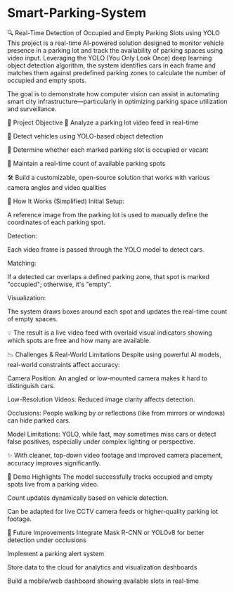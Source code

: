 # Smart-Parking-System

🔍 Real-Time Detection of Occupied and Empty Parking Slots using YOLO
This project is a real-time AI-powered solution designed to monitor vehicle presence in a parking lot and track the availability of parking spaces using video input. Leveraging the YOLO (You Only Look Once) deep learning object detection algorithm, the system identifies cars in each frame and matches them against predefined parking zones to calculate the number of occupied and empty spots.

The goal is to demonstrate how computer vision can assist in automating smart city infrastructure—particularly in optimizing parking space utilization and surveillance.

🎯 Project Objective
🎥 Analyze a parking lot video feed in real-time

🚗 Detect vehicles using YOLO-based object detection

📍 Determine whether each marked parking slot is occupied or vacant

🧠 Maintain a real-time count of available parking spots

🛠️ Build a customizable, open-source solution that works with various camera angles and video qualities

🧠 How It Works (Simplified)
Initial Setup:

A reference image from the parking lot is used to manually define the coordinates of each parking spot.

Detection:

Each video frame is passed through the YOLO model to detect cars.

Matching:

If a detected car overlaps a defined parking zone, that spot is marked "occupied"; otherwise, it's "empty".

Visualization:

The system draws boxes around each spot and updates the real-time count of empty spaces.

💡 The result is a live video feed with overlaid visual indicators showing which spots are free and how many are available.

📉 Challenges & Real-World Limitations
Despite using powerful AI models, real-world constraints affect accuracy:

Camera Position: An angled or low-mounted camera makes it hard to distinguish cars.

Low-Resolution Videos: Reduced image clarity affects detection.

Occlusions: People walking by or reflections (like from mirrors or windows) can hide parked cars.

Model Limitations: YOLO, while fast, may sometimes miss cars or detect false positives, especially under complex lighting or perspective.

✨ With cleaner, top-down video footage and improved camera placement, accuracy improves significantly.

🎥 Demo Highlights
The model successfully tracks occupied and empty spots live from a parking video.

Count updates dynamically based on vehicle detection.

Can be adapted for live CCTV camera feeds or higher-quality parking lot footage.

🔧 Future Improvements
Integrate Mask R-CNN or YOLOv8 for better detection under occlusions

Implement a parking alert system

Store data to the cloud for analytics and visualization dashboards

Build a mobile/web dashboard showing available slots in real-time
